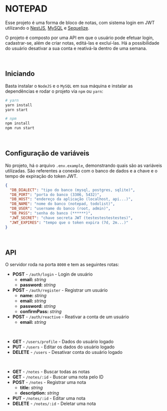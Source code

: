 # NOTEPAD

Esse projeto é uma forma de bloco de notas, com sistema login em JWT utilizando o <a href="https://nestjs.com">NestJS</a>, <a href="https://dev.mysql.com/doc/">MySQL</a> e <a href="https://sequelize.org/master/">Sequelize</a>.

O projeto é composto por uma API em que o usuário pode efetuar login, cadastrar-se, além de criar notas, editá-las e excluí-las. Há a possibilidade do usuário desativar a sua conta e reativá-la dentro de uma semana.

<br>

## Iniciando

Basta instalar o `NodeJS` e o `MySQL` em sua máquina e instalar as dependências e rodar o projeto via `npm` ou `yarn`:

```bash
# yarn
yarn install
yarn start

# npm
npm install 
npm run start
```

<br>

## Configuração de variáveis

No projeto, há o arquivo `.env.example`, demonstrando quais são as variáveis utilizadas. São referentes a conexão com o banco de dados e a chave e o tempo de expiração do token JWT.

```json
{
  "DB_DIALECT": "tipo do banco (mysql, postgres, sqlite)",
  "DB_PORT": "porta do banco (3306, 5432)",
  "DB_HOST": "endereço da aplicação (localhost, api...)",
  "DB_NAME": "nome do banco (notepad, todolist)",
  "DB_USER": "username do banco (root, admin)",
  "DB_PASS": "senha do banco (******)",
  "JWT_SECRET": "chave secreta JWT (testestestestestes)",
  "JWT_EXPIRES": "tempo que o token expira (7d, 2m...)"
}
```

<br>

## API

O servidor roda na porta `8000` e tem as seguintes rotas:

- **POST** - `/auth/login` - Login de usuário
  - **email:** *string*
  - **password:** *string*
- **POST** - `/auth/register` - Registrar um usuário
  - **name:** *string*
  - **email:** *string*
  - **password:** *string*
  - **confirmPass:** *string*
- **POST** - `/auth/reactive` - Reativar a conta de um usuário
  - **email:** *string*

<br>

- **GET** - `/users/profile` - Dados do usuário logado
- **PUT** - `/users` - Editar os dados do usuário logado
- **DELETE** - `/users` - Desativar conta do usuário logado

<br>

- **GET** - `/notes` - Buscar todas as notas
- **GET** - `/notes/:id` - Buscar uma nota pelo ID
- **POST** - `/notes` - Registrar uma nota
  - **title:** *string*
  - **description:** *string*
- **PUT** - `/notes/:id` - Editar uma nota
- **DELETE** - `/notes/:id` - Deletar uma nota